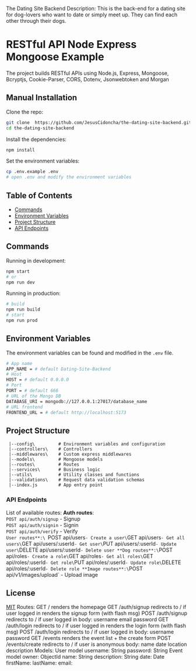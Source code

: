 The Dating Site Backend
Description:
This is the back-end for a dating site for dog-lovers who want to date
or simply meet up. They can find each other through their
dogs.

# RESTful API Node Express Mongoose Example

The project builds RESTful APIs using Node.js, Express, Mongoose,
Bcryptjs, Cookie-Parser, CORS, Dotenv, Jsonwebtoken and Morgan

## Manual Installation

Clone the repo:

```bash
git clone  https://github.com/JesusCidoncha/the-dating-site-backend.git
cd the-dating-site-backend
```

Install the dependencies:

```bash
npm install
```

Set the environment variables:

```bash
cp .env.example .env
# open .env and modify the environment variables
```

## Table of Contents

- [Commands](#commands)
- [Environment Variables](#environment-variables)
- [Project Structure](#project-structure)
- [API Endpoints](#api-endpoints)

## Commands

Running in development:

```bash
npm start
# or
npm run dev
```

Running in production:

```bash
# build
npm run build
# start
npm run prod
```

## Environment Variables

The environment variables can be found and modified in the `.env` file.

```bash
# App name
APP_NAME = # default Dating-Site-Backend
# Host
HOST = # default 0.0.0.0
# Port
PORT = # default 666
# URL of the Mongo DB
DATABASE_URI = mongodb://127.0.0.1:27017/database_name
# URL frontend
FRONTEND_URL = # default http://localhost:5173
```

## Project Structure

```
 |--config\         # Environment variables and configuration
 |--controllers\    # Controllers
 |--middlewares\    # Custom express middlewares
 |--models\         # Mongoose models
 |--routes\         # Routes
 |--services\       # Business logic
 |--utils\          # Utility classes and functions
 |--validations\    # Request data validation schemas
 |--index.js        # App entry point
```

### API Endpoints

List of available routes:
**Auth routes**:\
`POST api/auth/signup` - Signup\
`POST api/auth/signin` - Signin\
`POST api/auth/verify` - Verify\
`User routes**:\
`POST api/users`- Create a user\`GET api/users`- Get all users\`GET api/users/:userId`- Get user\`PUT api/users/:userId`- Update user\`DELETE api/users/:userId`- Delete user
**Dog routes**:\`POST api/roles`- Create a role\`GET api/roles`- Get all roles\`GET api/roles/:userId`- Get role\`PUT api/roles/:userId`- Update role\`DELETE api/roles/:userId`- Delete role
**Image routes**:\`POST api/v1/images/upload` - Upload image

## License

[MIT](LICENSE)
Routes:
GET /
renders the homepage
GET /auth/signup
redirects to / if user logged in
renders the signup form (with flash msg)
POST /auth/signup
redirects to / if user logged in
body:
username
email
password
GET /auth/login
redirects to / if user logged in
renders the login form (with flash msg)
POST /auth/login
redirects to / if user logged in
body:
username
password
GET /events
renders the event list + the create form
POST /events/create
redirects to / if user is anonymous
body:
name
date
location
description
Models:
User model
username: String
password: String
Event model
owner: ObjectId<User>
name: String
description: String
date: Date
firstName:
lastName:
email:
